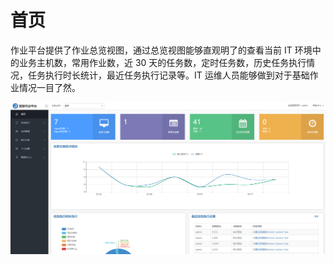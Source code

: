 # 首页

作业平台提供了作业总览视图，通过总览视图能够直观明了的查看当前 IT 环境中的业务主机数，常用作业数，近 30 天的任务数，定时任务数，历史任务执行情况，任务执行时长统计，最近任务执行记录等。IT 运维人员能够做到对于基础作业情况一目了然。


![](../assets/业务总览.png)
